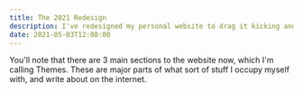 ```yaml
---
title: The 2021 Redesign
description: I've redesigned my personal website to drag it kicking and screaming into the 2020s
date: 2021-05-03T12:00:00
---
```


You'll note that there are 3 main sections to the website now, which I'm calling Themes. These are
major parts of what sort of stuff I occupy myself with, and write about on the internet.
